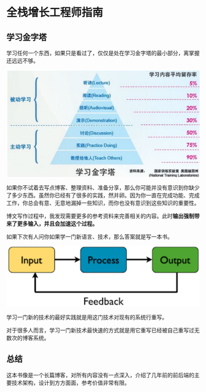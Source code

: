 # 全栈增长工程师指南

## 学习金字塔

学习任何一个东西，如果只是看过了，仅仅是处在学习金字塔的最小部分，离掌握还远远不够。

![image-20200607152138827](./全栈增长工程师指南笔记/image-20200607152138827.png)

如果你不试着去写点博客、整理资料、准备分享，那么你可能并没有意识到你缺少了多少东西。虽然你已经有了很多的实践，然并卵。因为你⼀直在完成功能、完成⼯作，你总会有意、⽆意地漏掉⼀些知识，⽽你也没有意识到这些知识的重要性。

博文写作过程中，我发现需要更多的参考资料来完善相关的内容。此时**输出强制带来了更多输入，并且会加速这个过程。**

如果下次有⼈问你如果学⼀门新语⾔、技术，那么答案就是写⼀本书。

![image-20200607152445713](./全栈增长工程师指南笔记/image-20200607152445713.png)

学习⼀门新的技术的最好实践就是⽤这门技术对现有的系统⾏重写。

对于很多人而言，学习一门新技术最快速的方式就是用它重写已经被自己重写过无数次的博客系统。

## 总结

这本书像是一个长篇博客，对所有内容没有一点深入，介绍了几年前的前后端的主要技术架构，设计到方方面面，参考价值非常有限。

